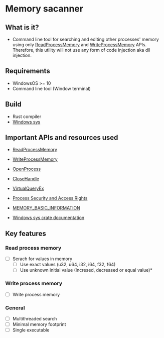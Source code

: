 # Memory sacanner

## What is it?

- Command line tool for searching and editing other processes' memory using only [ReadProcessMemory](https://learn.microsoft.com/en-us/windows/win32/api/memoryapi/nf-memoryapi-readprocessmemory) and [WriteProcessMemory](https://learn.microsoft.com/en-us/windows/win32/api/memoryapi/nf-memoryapi-writeprocessmemory) APIs. Therefore, this utility will not use any form of code injection aka dll injection.

## Requirements

- WindowsOS >= 10
- Command line tool (Window terminal)

## Build

- Rust compiler
- [Windows sys](https://crates.io/crates/windows-sys)

## Important APIs and resources used

- [ReadProcessMemory](https://learn.microsoft.com/en-us/windows/win32/api/memoryapi/nf-memoryapi-readprocessmemory)

- [WriteProcessMemory](https://learn.microsoft.com/en-us/windows/win32/api/memoryapi/nf-memoryapi-writeprocessmemory)

- [OpenProcess](https://learn.microsoft.com/en-us/windows/win32/api/processthreadsapi/nf-processthreadsapi-openprocess)

- [CloseHandle](https://learn.microsoft.com/en-us/windows/win32/api/handleapi/nf-handleapi-closehandle)

- [VirtualQueryEx](https://learn.microsoft.com/en-us/windows/win32/api/memoryapi/nf-memoryapi-virtualqueryex)

- [Process Security and Access Rights](https://learn.microsoft.com/en-us/windows/win32/procthread/process-security-and-access-rights)

- [MEMORY_BASIC_INFORMATION](https://learn.microsoft.com/en-us/windows/win32/api/winnt/ns-winnt-memory_basic_information)

- [Windows sys crate documentation](https://docs.rs/windows-sys/0.42.0/windows_sys/)

## Key features

### Read process memory
- [ ] Serach for values in memory
    - [ ] Use exact values (u32, u64, i32, i64, f32, f64)
    - [ ] Use unknown initial value (Incresed, decreased or equal value)*

### Write process memory
- [ ] Write process memory

### General
- [ ] Multithreaded search
- [ ] Minimal memory footprint
- [ ] Single executable